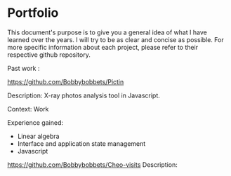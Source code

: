 Portfolio
=========

This document's purpose is to give you a general idea of what I have learned over the years. I will try to be as clear 
and concise as possible. For more specific information about each project, please refer to their respective github 
repository.


Past work :

https://github.com/Bobbybobbets/Pictin

Description: X-ray photos analysis tool in Javascript.

Context: Work

Experience gained:

- Linear algebra
- Interface and application state management
- Javascript


https://github.com/Bobbybobbets/Cheo-visits
Description: 



